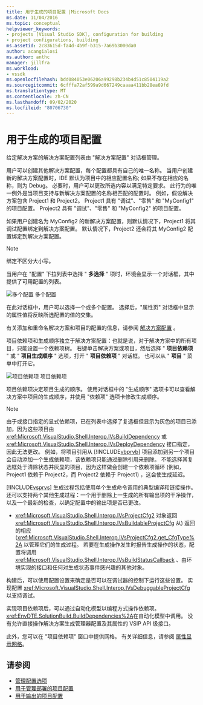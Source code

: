```yaml
---
title: 用于生成的项目配置 |Microsoft Docs
ms.date: 11/04/2016
ms.topic: conceptual
helpviewer_keywords:
- projects [Visual Studio SDK], configuration for building
- project configurations, building
ms.assetid: 2c83615d-fa4d-4b9f-b315-7a69b3000da0
author: acangialosi
ms.author: anthc
manager: jillfra
ms.workload:
- vssdk
ms.openlocfilehash: bdd084053e06206a99298b234b4d51c8504119a2
ms.sourcegitcommit: 6cfffa72af599a9d667249caaaa411bb28ea69fd
ms.translationtype: MT
ms.contentlocale: zh-CN
ms.lasthandoff: 09/02/2020
ms.locfileid: "80706730"
---
```

# <a name="project-configuration-for-building"></a>用于生成的项目配置
给定解决方案的解决方案配置列表由 "解决方案配置" 对话框管理。

 用户可以创建其他解决方案配置，每个配置都具有自己的唯一名称。 当用户创建新的解决方案配置时，IDE 默认为项目中的相应配置名称; 如果不存在相应的名称，则为 Debug。 必要时，用户可以更改所选内容以满足特定要求。 此行为的唯一例外是当项目支持与新解决方案配置的名称相匹配的配置时。 例如，假设解决方案包含 Project1 和 Project2。 Project1 具有 "调试"、"零售" 和 "MyConfig1" 的项目配置。 Project2 具有 "调试"、"零售" 和 "MyConfig2" 的项目配置。

 如果用户创建名为 MyConfig2 的新解决方案配置，则默认情况下，Project1 将其调试配置绑定到解决方案配置。 默认情况下，Project2 还会将其 MyConfig2 配置绑定到解决方案配置。

> [!NOTE]
> 绑定不区分大小写。

 当用户在 "配置" 下拉列表中选择 " **多选择** " 项时，环境会显示一个对话框，其中提供了可用配置的列表。

 ![多个配置](../../extensibility/internals/media/vsmultiplecfgs.gif "vsMultipleCfgs") 多个配置

 在此对话框中，用户可以选择一个或多个配置。 选择后，"属性页" 对话框中显示的属性值将反映所选配置的值的交集。

 有关添加和重命名解决方案和项目的配置的信息，请参阅 [解决方案配置](../../extensibility/internals/solution-configuration.md) 。

 项目依赖项和生成顺序独立于解决方案配置：也就是说，对于解决方案中的所有项目，只能设置一个依赖项树。 右键单击解决方案或项目，然后选择 " **项目依赖项** " 或 " **项目生成顺序** " 选项，打开 " **项目依赖项** " 对话框。 也可以从 " **项目** " 菜单中打开它。

 ![项目依赖项](../../extensibility/internals/media/vsprojdependencies.gif "vsProjDependencies") 项目依赖项

 项目依赖项决定项目生成的顺序。 使用对话框中的 "生成顺序" 选项卡可以查看解决方案中项目的生成顺序，并使用 "依赖项" 选项卡修改生成顺序。

> [!NOTE]
> 由于或接口指定的显式依赖项，已在列表中选择了复选框但显示为灰色的项目已添加，因为这些项目由 <xref:Microsoft.VisualStudio.Shell.Interop.IVsBuildDependency> 或 <xref:Microsoft.VisualStudio.Shell.Interop.IVsDeployDependency> 接口指定，因此无法更改。 例如，将项目引用从 [!INCLUDE[vbprvb](../../code-quality/includes/vbprvb_md.md)] 项目添加到另一个项目会自动添加一个生成依赖项，该依赖项只能通过删除引用来删除。 不能选择其复选框处于清除状态并灰显的项目，因为这样做会创建一个依赖项循环 (例如，Project1 依赖于 Project2，而 Project2 依赖于 Project1) ，这会使生成延迟。

 [!INCLUDE[vsprvs](../../code-quality/includes/vsprvs_md.md)] 生成过程包括使用单个生成命令调用的典型编译和链接操作。 还可以支持两个其他生成过程：一个用于删除上一生成的所有输出项的干净操作，以及一个最新的检查，以确定配置中的输出项是否已更改。

- <xref:Microsoft.VisualStudio.Shell.Interop.IVsProjectCfg2> 对象返回 <xref:Microsoft.VisualStudio.Shell.Interop.IVsBuildableProjectCfg> 从) 返回的相应 (<xref:Microsoft.VisualStudio.Shell.Interop.IVsProjectCfg2.get_CfgType%2A> 以管理它们的生成过程。 若要在生成操作发生时报告生成操作的状态，配置将调用 <xref:Microsoft.VisualStudio.Shell.Interop.IVsBuildStatusCallback> 、由环境实现的接口和任何对生成状态事件感兴趣的其他对象。

 构建后，可以使用配置设置来确定是否可以在调试器的控制下运行这些设置。 实现配置 <xref:Microsoft.VisualStudio.Shell.Interop.IVsDebuggableProjectCfg> 以支持调试。

 实现项目依赖项后，可以通过自动化模型以编程方式操作依赖项。 <xref:EnvDTE.SolutionBuild.BuildDependencies%2A>在自动化模型中调用。 没有允许直接操作解决方案生成管理器配置及其属性的 VSIP API 级接口。

 此外，您可以在 "项目依赖项" 窗口中提供网格。 有关详细信息，请参阅 [属性显示网格](../../extensibility/internals/properties-display-grid.md)。

## <a name="see-also"></a>请参阅
- [管理配置选项](../../extensibility/internals/managing-configuration-options.md)
- [用于管理部署的项目配置](../../extensibility/internals/project-configuration-for-managing-deployment.md)
- [用于输出的项目配置](../../extensibility/internals/project-configuration-for-output.md)
